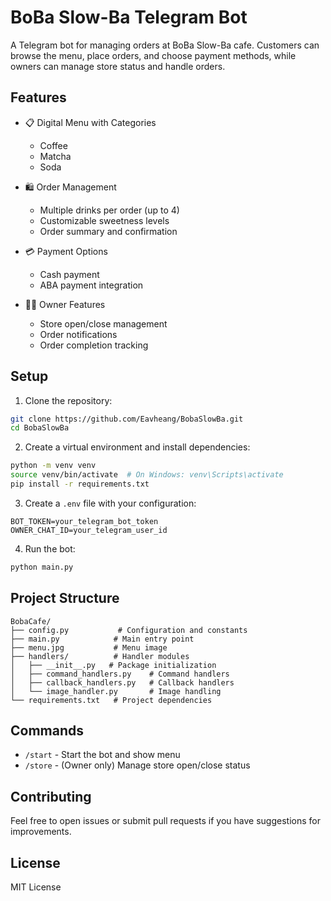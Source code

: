 # BoBa Slow-Ba Telegram Bot

A Telegram bot for managing orders at BoBa Slow-Ba cafe. Customers can browse the menu, place orders, and choose payment methods, while owners can manage store status and handle orders.

## Features

- 📋 Digital Menu with Categories
  - Coffee
  - Matcha
  - Soda

- 🛍️ Order Management
  - Multiple drinks per order (up to 4)
  - Customizable sweetness levels
  - Order summary and confirmation

- 💳 Payment Options
  - Cash payment
  - ABA payment integration

- 👨‍💼 Owner Features
  - Store open/close management
  - Order notifications
  - Order completion tracking

## Setup

1. Clone the repository:
```bash
git clone https://github.com/Eavheang/BobaSlowBa.git
cd BobaSlowBa
```

2. Create a virtual environment and install dependencies:
```bash
python -m venv venv
source venv/bin/activate  # On Windows: venv\Scripts\activate
pip install -r requirements.txt
```

3. Create a `.env` file with your configuration:
```env
BOT_TOKEN=your_telegram_bot_token
OWNER_CHAT_ID=your_telegram_user_id
```

4. Run the bot:
```bash
python main.py
```

## Project Structure

```
BobaCafe/
├── config.py           # Configuration and constants
├── main.py            # Main entry point
├── menu.jpg           # Menu image
├── handlers/          # Handler modules
│   ├── __init__.py   # Package initialization
│   ├── command_handlers.py    # Command handlers
│   ├── callback_handlers.py   # Callback handlers
│   └── image_handler.py       # Image handling
└── requirements.txt   # Project dependencies
```

## Commands

- `/start` - Start the bot and show menu
- `/store` - (Owner only) Manage store open/close status

## Contributing

Feel free to open issues or submit pull requests if you have suggestions for improvements.

## License

MIT License 